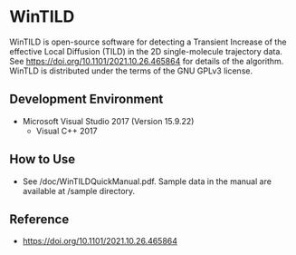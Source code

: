 # WinTILD

WinTILD is open-source software for detecting a Transient Increase of the effective Local Diffusion (TILD) in the 2D single-molecule trajectory data. See https://doi.org/10.1101/2021.10.26.465864 for details of the algorithm. WinTLD is distributed under the terms of the GNU GPLv3 license.

## Development Environment

- Microsoft Visual Studio 2017 (Version 15.9.22)
  - Visual C++ 2017 

## How to Use

- See /doc/WinTILDQuickManual.pdf. Sample data in the manual are available at /sample directory.

## Reference

- https://doi.org/10.1101/2021.10.26.465864
